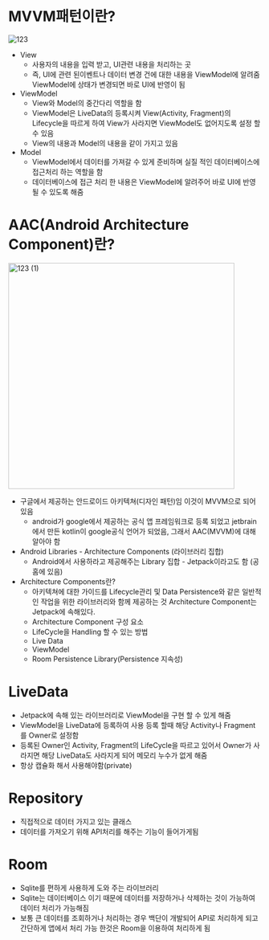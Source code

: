 # MVVM패턴이란?

![123](https://user-images.githubusercontent.com/49854618/162969429-13259761-a684-4789-acc9-0943a6f0d31e.png)

- View
    - 사용자의 내용을 입력 받고, UI관련 내용을 처리하는 곳
    - 즉, UI에 관련 된이벤트나 데이터 변경 건에 대한 내용을 ViewModel에 알려줌 ViewModel에 상태가 변경되면 바로 UI에 반영이 됨
- ViewModel
    - View와 Model의 중간다리 역할을 함
    - ViewModel은 LiveData의 등록시켜 View(Activity, Fragment)의 Lifecycle을 따르게 하여 View가 사라지면 ViewModel도 없어지도록 설정 할 수 있음
    - View의 내용과 Model의 내용을 같이 가지고 있음
- Model
    - ViewModel에서 데이터를 가져갈 수 있게 준비하며 실질 적인 데이터베이스에 접근처리 하는 역할을 함
    - 데이터베이스에 접근 처리 한 내용은 ViewModel에 알려주어 바로 UI에 반영될 수 있도록 해줌

# AAC(Android Architecture Component)란?

<img width="450" alt="123 (1)" src="https://user-images.githubusercontent.com/49854618/162969453-1acc14cb-7d7f-4ce1-b428-2ea7a9350f24.png">

- 구글에서 제공하는 안드로이드 아키텍쳐(디자인 패턴)임 이것이 MVVM으로 되어있음
    - android가 google에서 제공하는 공식 앱 프레임워크로 등록 되었고 jetbrain에서 만든 kotlin이 google공식 언어가 되었음, 그래서 AAC(MVVM)에 대해 알아야 함
- Android Libraries - Architecture Components (라이브러리 집합)
    - Android에서 사용하라고 제공해주는 Library 집합 - Jetpack이라고도 함 (공홈에 있음)
- Architecture Components란?
    - 아키텍쳐에 대한 가이드를 Lifecycle관리 및 Data Persistence와 같은 일반적인 작업을 위한 라이브러리와 함께 제공하는 것 Architecture Component는 Jetpack에 속해있다.
    - Architecture Component 구성 요소
    - LifeCycle을 Handling 할 수 있는 방법
    - Live Data
    - ViewModel
    - Room Persistence Library(Persistence 지속성)

# LiveData

- Jetpack에 속해 있는 라이브러리로 ViewModel을 구현 할 수 있게 해줌
- ViewModel을 LiveData에 등록하여 사용 등록 할때 해당 Activity나 Fragment를 Owner로 설정함
- 등록된 Owner인 Activity, Fragment의 LifeCycle을 따르고 있어서 Owner가 사라지면 해당 LiveData도 사라지게 되어 메모리 누수가 없게 해줌
- 항상 캡슐화 해서 사용해야함(private)

# Repository

- 직접적으로 데이터 가지고 있는 클래스
- 데이터를 가져오기 위해 API처리를 해주는 기능이 들어가게됨

# Room

- Sqlite를 편하게 사용하게 도와 주는 라이브러리
- Sqlite는 데이터베이스 이기 때문에 데이터를 저장하거나 삭제하는 것이 가능하여 데이터 처리가 가능해짐
- 보통 큰 데이터를 조회하거나 처리하는 경우 백단이 개발되어 API로 처리하게 되고 간단하게 앱에서 처리 가능 한것은 Room을 이용하여 처리하게 됨

